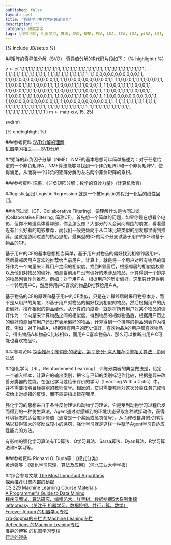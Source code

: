 ```yaml
---
published: false
layout: post
title: "机器学习中的常用算法简介"
description: ""
category: 研究学术
tags: [模式识别, 机器学习, 算法, SVD, NMF, PCA, LDA, ICA, LSA, pLSA, LSI, EM, logistic回归, 概率图模型（PGM）]
---
```

{% include JB/setup %}

##矩阵的奇异值分解（SVD）
奇异值分解的R代码片段如下：
{% highlight r %}

v <- c(
1,1,1,1,1,1,1,1,1,1,1,1,1,1,1,
1,1,1,1,1,1,1,1,1,1,1,1,1,1,1,
1,1,1,1,1,1,1,1,1,1,1,1,1,1,1,
1,1,1,1,1,1,1,1,1,1,1,1,1,1,1,
1,1,1,1,1,1,1,1,1,1,1,1,1,1,1,
1,1,0,0,0,0,0,0,0,0,0,0,0,1,1,
1,1,0,0,0,0,0,0,0,0,0,0,0,1,1,
1,1,0,0,0,0,0,0,0,0,0,0,0,1,1,
1,1,0,0,0,1,1,1,1,1,0,0,0,1,1,
1,1,0,0,0,1,1,1,1,1,0,0,0,1,1,
1,1,0,0,0,1,1,1,1,1,0,0,0,1,1,
1,1,0,0,0,1,1,1,1,1,0,0,0,1,1,
1,1,0,0,0,1,1,1,1,1,0,0,0,1,1,
1,1,0,0,0,1,1,1,1,1,0,0,0,1,1,
1,1,0,0,0,1,1,1,1,1,0,0,0,1,1,
1,1,0,0,0,1,1,1,1,1,0,0,0,1,1,
1,1,0,0,0,1,1,1,1,1,0,0,0,1,1,
1,1,0,0,0,0,0,0,0,0,0,0,0,1,1,
1,1,0,0,0,0,0,0,0,0,0,0,0,1,1,
1,1,0,0,0,0,0,0,0,0,0,0,0,1,1,
1,1,1,1,1,1,1,1,1,1,1,1,1,1,1,
1,1,1,1,1,1,1,1,1,1,1,1,1,1,1,
1,1,1,1,1,1,1,1,1,1,1,1,1,1,1,
1,1,1,1,1,1,1,1,1,1,1,1,1,1,1,
1,1,1,1,1,1,1,1,1,1,1,1,1,1,1
)
m <- matrix(v, 15, 25)

svd(m)

{% endhighlight %}

###参考资料
[SVD分解的理解](http://www.bfcat.com/index.php/2012/03/svd-tutorial/)    
[机器学习相关——SVD分解](http://www.cnblogs.com/luchen927/archive/2012/01/19/2321934.html)

##矩阵的非负因子分解（NMF）
NMF的基本思想可以简单描述为：对于任意给定的一个非负矩阵A，NMF算法能够寻找到一个非负矩阵U和一个非负矩阵V，使得满足，从而将一个非负的矩阵分解为左右两个非负矩阵的乘积。

###参考资料
汪鹏：《非负矩阵分解：数学的奇妙力量》（计算机教育）    

##logistic回归
Logistic Regression 就是一个被logistic方程归一化后的线性回归。

##协同过滤（CF，Collaborative Filtering）
要理解什么是协同过滤 (Collaborative Filtering, 简称CF)，首先想一个简单的问题，如果你现在想看个电影，但你不知道具体看哪部，你会怎么做？大部分的人会问问周围的朋友，看看最近有什么好看的电影推荐，而我们一般更倾向于从口味比较类似的朋友那里得到推荐。这就是协同过滤的核心思想。最典型的CF的两个分支试基于用户的CF和基于物品的CF。

基于用户的CF的基本思想相当简单，基于用户对物品的偏好找到相邻邻居用户，然后将邻居用户喜欢的推荐给当前用户。计算上，就是将一个用户对所有物品的偏好作为一个向量来计算用户之间的相似度，找到K邻居后，根据邻居的相似度权重以及他们对物品的偏好，预测当前用户没有偏好的未涉及物品，计算得到一个排序的物品列表作为推荐。例如：对于用户A，根据用户的历史偏好，这里只计算得到一个邻居用户C，然后将用户C喜欢的物品D推荐给用户A。

基于物品的CF的原理和基于用户的CF类似，只是在计算邻居时采用物品本身，而不是从用户的角度，即基于用户对物品的偏好找到相似的物品，然后根据用户的历史偏好，推荐相似的物品给他。从计算的角度看，就是将所有用户对某个物品的偏好作为一个向量来计算物品之间的相似度，得到物品的相似物品后，根据用户历史的偏好预测当前用户还没有表示偏好的物品，计算得到一个排序的物品列表作为推荐。例如：对于物品A，根据所有用户的历史偏好，喜欢物品A的用户都喜欢物品C，得出物品A和物品C比较相似，而用户C喜欢物品A，那么可以推断出用户C可能也喜欢物品C。

###参考资料
[探索推荐引擎内部的秘密，第 2 部分: 深入推荐引擎相关算法 - 协同过滤](http://www.ibm.com/developerworks/cn/web/1103_zhaoct_recommstudy2/index.html)

##强化学习（RL，Reinforcement Learning）
训练分类器的典型做法是，给定一个输入样本，计算它的输出类别，把它与已知的类别标记作比较，根据差异来改善分类器的性能。在强化学习或给予评价的学习（Learning With a Critic）中，并不需要指明目标类别的教师信号。相反的，它只需要教师对这次分类任务完成情况给出对或错的反馈，而不需要指出错在哪里。

强化学习的思想来自于条件反射理论和动物学习理论，它是受到动物学习过程启发而得到的一种仿生算法。Agent通过对感知到的环境状态采取各种试探动作，获得环境状态的适合度评价值（通常是一个奖励或惩罚信号），从而修改自身的动作策略以获得较大的奖励或较小的惩罚，强化学习就是这样一种赋予Agent学习自适应性能力的方法。

有影响的强化学习算法有TD算法、Q学习算法、Sarsa算法、Dyan算法、R学习算法和H学习等。

###参考资料
Richard O. Duda等：《模式分类》   
黄炳强等：[《强化学习原理、算法及应用》](http://file.lw23.com/c/c2/c26/c263886a-152d-4167-9849-251f6a8ec2d4.pdf)（河北工业大学学报）


##综合参考文献
[The Most Important Algorithms](http://www.risc.jku.at/people/ckoutsch/stuff/e_algorithms.html)    
[探索推荐引擎内部的秘密](http://www.ibm.com/developerworks/cn/views/web/libraryview.jsp?view_by=search&sort_by=Date&sort_order=desc&view_by=Search&search_by=探索推荐引擎内部的秘密&dwsearch.x=12&dwsearch.y=11&dwsearch=Go)    
[CS 229 Machine Learning Course Materials](http://cs229.stanford.edu/materials.html)    
[A Programmer's Guide to Data Mining](http://guidetodatamining.com)   
[程序员面试、算法研究、编程艺术、红黑树、数据挖掘5大系列集锦](http://blog.csdn.net/v_JULY_v/article/details/6543438)    
[leftnoteasy（关注于 机器学习、数据挖掘、并行计算、数学）](http://www.cnblogs.com/LeftNotEasy/)     
[Forever Album 的机器学习专栏](http://foreveralbum.yo2.cn/articles/category/机器学习)    
[zrq-Sophia的专栏 的Machine Leaning专栏](http://blog.csdn.net/abcjennifer/article/category/1173803)    
[Reflections 的Machine Leaning专栏](http://tech.bobgo.net/?cat=4)    
[淮静的博客 的机器学习专栏](http://blog.163.com/huai_jing@126/blog/#m=0&t=1&c=fks_084065080082085074081080095095085081080075082087095075087)   
[行走的馒头](http://zhfuzh.blog.163.com)
